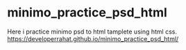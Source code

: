 # minimo_practice_psd_html
Here i practice minimo psd to html tamplete using html css.
 https://developerrahat.github.io/minimo_practice_psd_html/
